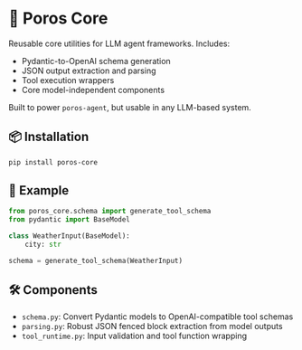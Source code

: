 # 🧩 Poros Core

Reusable core utilities for LLM agent frameworks. Includes:

- Pydantic-to-OpenAI schema generation
- JSON output extraction and parsing
- Tool execution wrappers
- Core model-independent components

Built to power `poros-agent`, but usable in any LLM-based system.

## 📦 Installation

```bash
pip install poros-core
```

## 🔧 Example

```python
from poros_core.schema import generate_tool_schema
from pydantic import BaseModel

class WeatherInput(BaseModel):
    city: str

schema = generate_tool_schema(WeatherInput)
```

## 🛠 Components

- `schema.py`: Convert Pydantic models to OpenAI-compatible tool schemas
- `parsing.py`: Robust JSON fenced block extraction from model outputs
- `tool_runtime.py`: Input validation and tool function wrapping
